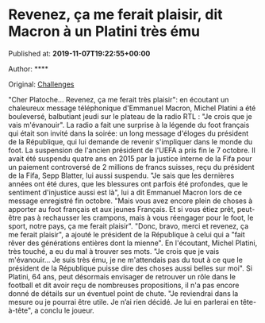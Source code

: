
# Revenez, ça me ferait plaisir, dit Macron à un Platini très ému

Published at: **2019-11-07T19:22:55+00:00**

Author: ****

Original: [Challenges](https://www.challenges.fr/sport/revenez-ca-me-ferait-plaisir-dit-macron-a-un-platini-tres-emu_683725)

"Cher Platoche... Revenez, ça me ferait très plaisir": en écoutant un chaleureux message téléphonique d'Emmanuel Macron, Michel Platini a été bouleversé, balbutiant jeudi sur le plateau de la radio RTL : "Je crois que je vais m'évanouir".
La radio a fait une surprise à la légende du foot français qui était son invité dans la soirée: un long message d'éloges du président de la République, qui lui demande de revenir s'impliquer dans le monde du foot.
La suspension de l'ancien président de l'UEFA a pris fin le 7 octobre. Il avait été suspendu quatre ans en 2015 par la justice interne de la Fifa pour un paiement controversé de 2 millions de francs suisses, reçu du président de la Fifa, Sepp Blatter, lui aussi suspendu.
"Je sais que les dernières années ont été dures, que les blessures ont parfois été profondes, que le sentiment d'injustice aussi est là", lui a dit Emmanuel Macron lors de ce message enregistré fin octobre.
"Mais vous avez encore plein de choses à apporter au foot français et aux jeunes Français. Et si vous étiez prêt, peut-être pas à rechausser les crampons, mais à vous réengager pour le foot, le sport, notre pays, ça me ferait plaisir". "Donc, bravo, merci et revenez, ça me ferait plaisir", a ajouté le président de la République à celui qui a "fait rêver des générations entières dont la mienne".
En l'écoutant, Michel Platini, très touché, a eu du mal à trouver ses mots. "Je crois que je vais m'évanouir… Je suis très ému, je ne m'attendais pas du tout à ce que le président de la République puisse dire des choses aussi belles sur moi".
Si Platini, 64 ans, peut désormais envisager de retrouver un rôle dans le football et dit avoir reçu de nombreuses propositions, il n'a pas encore donné de détails sur un éventuel point de chute.
"Je reviendrai dans la mesure ou je pourrai être utile. Je n’ai rien décidé. Je lui en parlerai en tête-à-tête", a conclu le joueur.
